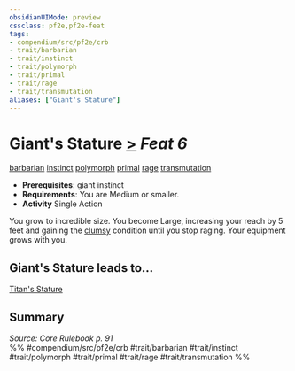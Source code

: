 ```yaml
---
obsidianUIMode: preview
cssclass: pf2e,pf2e-feat
tags:
- compendium/src/pf2e/crb
- trait/barbarian
- trait/instinct
- trait/polymorph
- trait/primal
- trait/rage
- trait/transmutation
aliases: ["Giant's Stature"]
---
```

# Giant's Stature  [>](/rules/core-rulebook/chapter-9-playing-the-game.md#Actions "Single Action") *Feat 6*  
[barbarian](/rules/traits/barbarian.md)  [instinct](/rules/traits/instinct.md)  [polymorph](/rules/traits/polymorph.md)  [primal](/rules/traits/primal.md)  [rage](/rules/traits/rage.md)  [transmutation](/rules/traits/transmutation.md)  

- **Prerequisites**: giant instinct
- **Requirements**: You are Medium or smaller.
- **Activity** Single Action

You grow to incredible size. You become Large, increasing your reach by 5 feet and gaining the [clumsy](/rules/conditions.md#Clumsy) condition until you stop raging. Your equipment grows with you.

## Giant's Stature leads to...

[Titan's Stature](/compendium/feats/titans-stature.md)

## Summary

*Source: Core Rulebook p. 91*  
%% #compendium/src/pf2e/crb #trait/barbarian #trait/instinct #trait/polymorph #trait/primal #trait/rage #trait/transmutation %%